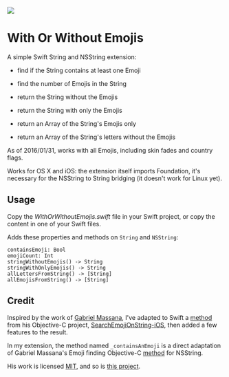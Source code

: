 ![](https://img.shields.io/badge/Swift-2.2-orange.svg?style=flat)

# With Or Without Emojis

A simple Swift String and NSString extension:

- find if the String contains at least one Emoji

- find the number of Emojis in the String

- return the String without the Emojis

- return the String with only the Emojis

- return an Array of the String's Emojis only

- return an Array of the String's letters without the Emojis

As of 2016/01/31, works with all Emojis, including skin fades and country flags.

Works for OS X and iOS: the extension itself imports Foundation, it's necessary for the NSString to String bridging (it doesn't work for Linux yet).

## Usage

Copy the *WithOrWithoutEmojis.swift* file in your Swift project, or copy the content in one of your Swift files.

Adds these properties and methods on `String` and `NSString`:

```
containsEmoji: Bool
emojiCount: Int
stringWithoutEmojis() -> String
stringWithOnlyEmojis() -> String
allLettersFromString() -> [String]
allEmojisFromString() -> [String]
```

## Credit

Inspired by the work of [Gabriel Massana](https://github.com/GabrielMassana), I've adapted to Swift a [method](https://github.com/GabrielMassana/SearchEmojiOnString-iOS/blob/master/SearchEmojiOnString-iOS/NSString%2BEMOEmoji.m#L15) from his Objective-C project, [SearchEmojiOnString-iOS](https://github.com/GabrielMassana/SearchEmojiOnString-iOS), then added a few features to the result.

In my extension, the method named `_containsAnEmoji` is a direct adaptation of Gabriel Massana's Emoji finding Objective-C [method](https://github.com/GabrielMassana/SearchEmojiOnString-iOS/blob/master/SearchEmojiOnString-iOS/NSString%2BEMOEmoji.m#L15) for NSString.

His work is licensed [MIT](https://github.com/GabrielMassana/SearchEmojiOnString-iOS/blob/master/LICENSE.md), and so is [this project](https://github.com/ericdke/WithOrWithoutEmojis/blob/master/LICENSE.md).